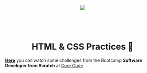 <div align="center" style="height: 80px">
<img src="https://uploads-ssl.webflow.com/622ecede02e90a7526aafe35/622ed25bed04e77d4988729b_corecode%20logo%20negative.svg">
</div>

<h1 align="center">
HTML & CSS Practices 🚀
</h1>

**[Here](https://kevin-curruchich.github.io/HTML-CSS/)** you can watch some challenges from the Bootcamp **Software Developer from Scratch** at [Core Code](https://www.core-code.io/)
